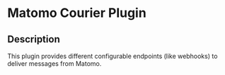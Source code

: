 # Matomo Courier Plugin

## Description

This plugin provides different configurable endpoints (like webhooks) to 
deliver messages from Matomo.

